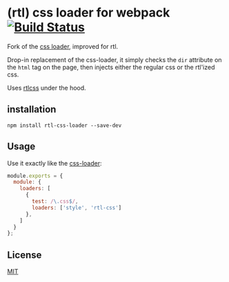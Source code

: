 # (rtl) css loader for webpack [![Build Status](https://img.shields.io/travis/romainberger/rtl-css-loader/master.svg?style=flat-square)](https://travis-ci.org/romainberger/rtl-css-loader)

Fork of the [css loader](https://github.com/webpack/css-loader), improved for rtl.

Drop-in replacement of the css-loader, it simply checks the `dir` attribute on the `html` tag on the page, then injects either the regular css or the rtl'ized css.

Uses [rtlcss](https://github.com/MohammadYounes/rtlcss) under the hood.

## installation

`npm install rtl-css-loader --save-dev`

## Usage

Use it exactly like the [css-loader](https://github.com/webpack/css-loader):

``` javascript
module.exports = {
  module: {
    loaders: [
      {
        test: /\.css$/,
        loaders: ['style', 'rtl-css']
      },
    ]
  }
};
```

## License

[MIT](http://www.opensource.org/licenses/mit-license.php)

